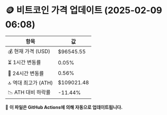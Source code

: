 # 🪙 비트코인 가격 업데이트 (2025-02-09 06:08)

| 항목                | 값 |
|--------------------|----------------|
| 💰 현재 가격 (USD) | $96545.55 |
| ⏳ 1시간 변동률    | 0.05% |
| 📆 24시간 변동률   | 0.56% |
| 🔝 역대 최고가 (ATH) | $109021.48 |
| 📉 ATH 대비 하락률 | -11.44% |

🔄 **이 파일은 GitHub Actions에 의해 자동으로 업데이트됩니다.**
